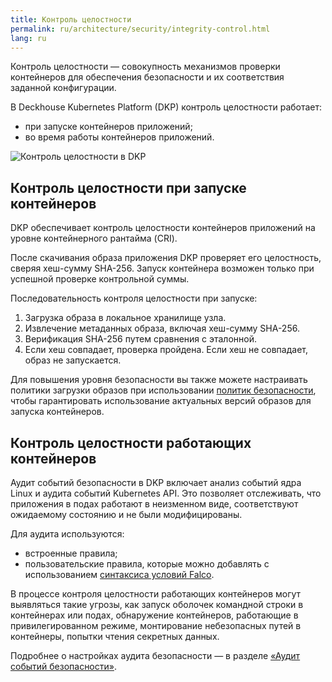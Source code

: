 ```yaml
---
title: Контроль целостности
permalink: ru/architecture/security/integrity-control.html
lang: ru
---
```


Контроль целостности — совокупность механизмов проверки контейнеров для обеспечения безопасности и их соответствия заданной конфигурации.

В Deckhouse Kubernetes Platform (DKP) контроль целостности работает:

- при запуске контейнеров приложений;
- во время работы контейнеров приложений.

![Контроль целостности в DKP](../../images/architecture/security/integrity-control.png)

## Контроль целостности при запуске контейнеров

DKP обеспечивает контроль целостности контейнеров приложений
на уровне контейнерного рантайма (CRI).

После скачивания образа приложения DKP проверяет его целостность, сверяя хеш-сумму SHA-256.
Запуск контейнера возможен только при успешной проверке контрольной суммы.

Последовательность контроля целостности при запуске:

1. Загрузка образа в локальное хранилище узла.
1. Извлечение метаданных образа, включая хеш-сумму SHA-256.
1. Верификация SHA-256 путем сравнения с эталонной.
1. Если хеш совпадает, проверка пройдена. Если хеш не совпадает, образ не запускается.

Для повышения уровня безопасности вы также можете настраивать политики загрузки образов при использовании [политик безопасности](../../admin/configuration/security/policies.html), чтобы гарантировать использование актуальных версий образов для запуска контейнеров.

## Контроль целостности работающих контейнеров

Аудит событий безопасности в DKP включает анализ событий ядра Linux и аудита событий Kubernetes API. Это позволяет отслеживать, что приложения в подах работают в неизменном виде, соответствуют ожидаемому состоянию и не были модифицированы.

Для аудита используются:

- встроенные правила;
- пользовательские правила, которые можно добавлять с использованием [синтаксиса условий Falco](https://falco.org/docs/concepts/rules/conditions/).

В процессе контроля целостности работающих контейнеров могут выявляться такие угрозы, как запуск оболочек командной строки в контейнерах или подах, обнаружение контейнеров, работающие в привилегированном режиме, монтирование небезопасных путей в контейнеры, попытки чтения секретных данных.

Подробнее о настройках аудита безопасности — в разделе [«Аудит событий безопасности»](../../admin/configuration/security/events/runtime-audit.html).
